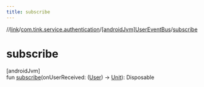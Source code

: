 ```yaml
---
title: subscribe
---
```

//[link](../../../index.html)/[com.tink.service.authentication](../index.html)/[[androidJvm]UserEventBus](index.html)/[subscribe](subscribe.html)



# subscribe



[androidJvm]\
fun [subscribe](subscribe.html)(onUserReceived: ([User](../../com.tink.model.user/[android-jvm]-user/index.html)) -&gt; [Unit](https://kotlinlang.org/api/latest/jvm/stdlib/kotlin/-unit/index.html)): Disposable





